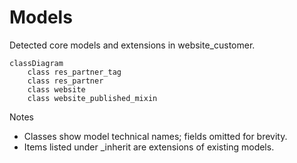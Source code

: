 # Models

Detected core models and extensions in website_customer.

```mermaid
classDiagram
    class res_partner_tag
    class res_partner
    class website
    class website_published_mixin
```

Notes
- Classes show model technical names; fields omitted for brevity.
- Items listed under _inherit are extensions of existing models.
